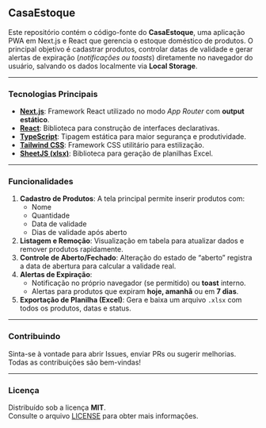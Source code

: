 ## CasaEstoque

Este repositório contém o código-fonte do **CasaEstoque**, uma aplicação PWA em Next.js e React que gerencia o estoque doméstico de produtos. O principal objetivo é cadastrar produtos, controlar datas de validade e gerar alertas de expiração (_notificações ou toasts_) diretamente no navegador do usuário, salvando os dados localmente via **Local Storage**.

---

### Tecnologias Principais

- **[Next.js](https://nextjs.org/)**: Framework React utilizado no modo _App Router_ com **output estático**.
- **[React](https://react.dev/)**: Biblioteca para construção de interfaces declarativas.
- **[TypeScript](https://www.typescriptlang.org/)**: Tipagem estática para maior segurança e produtividade.
- **[Tailwind CSS](https://tailwindcss.com/)**: Framework CSS utilitário para estilização.
- **[SheetJS (xlsx)](https://docs.sheetjs.com/)**: Biblioteca para geração de planilhas Excel.

---

### Funcionalidades

1. **Cadastro de Produtos**: A tela principal permite inserir produtos com:
    - Nome
    - Quantidade
    - Data de validade
    - Dias de validade após aberto
2. **Listagem e Remoção**: Visualização em tabela para atualizar dados e remover produtos rapidamente.
3. **Controle de Aberto/Fechado**: Alteração do estado de “aberto” registra a data de abertura para calcular a validade real.
4. **Alertas de Expiração**:
    - Notificação no próprio navegador (se permitido) ou **toast** interno.
    - Alertas para produtos que expiram **hoje, amanhã** ou em **7 dias**.
5. **Exportação de Planilha (Excel)**: Gera e baixa um arquivo `.xlsx` com todos os produtos, datas e status.

---

### Contribuindo

Sinta-se à vontade para abrir Issues, enviar PRs ou sugerir melhorias.  
Todas as contribuições são bem-vindas!

---

### Licença

Distribuído sob a licença **MIT**.  
Consulte o arquivo [LICENSE](LICENSE) para obter mais informações.
